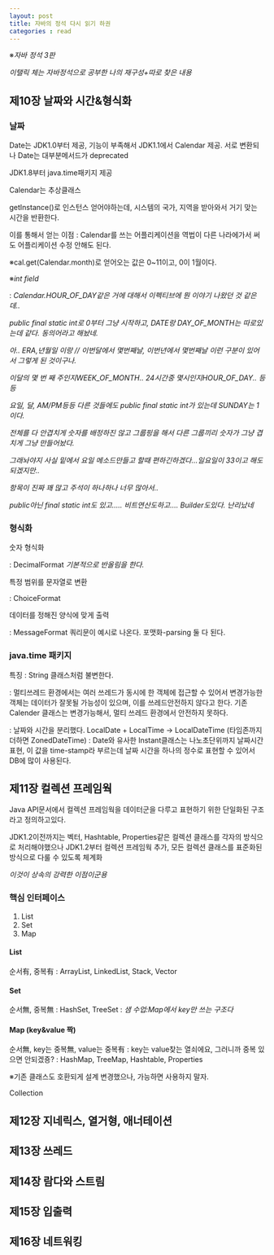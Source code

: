 ```yaml
---
layout: post
title: 자바의 정석 다시 읽기 하권
categories : read
---
```

※*자바 정석 3판*

*이탤릭 체는 자바정석으로 공부한 나의 재구성+따로 찾은 내용*

## 제10장 날짜와 시간&형식화


### 날짜

Date는 JDK1.0부터 제공, 기능이 부족해서 JDK1.1에서 Calendar 제공. 서로 변환되나 Date는 대부분메서드가 deprecated

JDK1.8부터 java.time패키지 제공

Calendar는 추상클래스

getInstance()로 인스턴스 얻어야하는데, 시스템의 국가, 지역을 받아와서 거기 맞는 시간을 반환한다.

이를 통해서 얻는 이점
: Calendar를 쓰는 어플리케이션을 역법이 다른 나라에가서 써도 어플리케이션 수정 안해도 된다.

※cal.get(Calendar.month)로 얻어오는 값은 0~11이고, 0이 1월이다.

※*int field*

: *Calendar.HOUR_OF_DAY같은 거에 대해서 이펙티브에 뭔 이야기 나왔던 것 같은데..*

*public final static int로 0부터 그냥 시작하고, DATE랑 DAY_OF_MONTH는 따로있는데 같다. 동의어라고 해놨네.*

*아.. ERA,년월일 이랑 // 이번달에서 몇번째날, 이번년에서 몇번째날 이런 구분이 있어서 그렇게 된 것이구나.*

*이달의 몇 번 째 주인지WEEK_OF_MONTH.. 24시간중 몇시인지HOUR_OF_DAY.. 등등*

*요일, 달, AM/PM등등 다른 것들에도 public final static int가 있는데 SUNDAY는 1이다.* 

*전체를 다 안겹치게 숫자를 배정하진 않고 그룹핑을 해서 다른 그룹끼리 숫자가 그냥 겹치게 그냥 만들어놨다.*

*그래놔야지 사실 밑에서 요일 메소드만들고 할때 편하긴하겠다...일요일이 33이고 해도 되겠지만..*

*항목이 진짜 꽤 많고 주석이 하나하나 너무 많아서..*

*public아닌 final static int도 있고..... 비트연산도하고.... Builder도있다. 난리났네*

### 형식화

숫자 형식화

: DecimalFormat *기본적으로 반올림을 한다.*


특정 범위를 문자열로 변환

: ChoiceFormat


데이터를 정해진 양식에 맞게 출력

: MessageFormat 쿼리문이 예시로 나온다. 포맷화-parsing 둘 다 된다.


### java.time 패키지

특징
: String 클래스처럼 불변한다. 

: 멀티쓰레드 환경에서는 여러 쓰레드가 동시에 한 객체에 접근할 수 있어서 변경가능한 객체는 데이터가 잘못될 가능성이 있으며, 이를 쓰레드안전하지 않다고 한다. 기존 Calender 클래스는 변경가능해서, 멀티 쓰레드 환경에서 안전하지 못하다. 

: 날짜와 시간을 분리했다. LocalDate + LocalTime -> LocalDateTime (타임존까지 더하면 ZonedDateTime)
: Date와 유사한 Instant클래스는 나노초단위까지 날짜시간 표현, 이 값을 time-stamp라 부르는데 날짜 시간을 하나의 정수로 표현할 수 있어서 DB에 많이 사용된다.

## 제11장 컬렉션 프레임웍

Java API문서에서 컬렉션 프레임웍을 데이터군을 다루고 표현하기 위한 단일화된 구조라고 정의하고있다.

JDK1.2이전까지는 벡터, Hashtable, Properties같은 컬렉션 클래스를 각자의 방식으로 처리해야했으나 JDK1.2부터 컬렉션 프레임웍 추가, 모든 컬렉션 클래스를 표준화된 방식으로 다룰 수 있도록 체계화

*이것이 상속의 강력한 이점이군용*

### 핵심 인터페이스

1. List
2. Set
3. Map


#### List
순서有, 중복有
: ArrayList, LinkedList, Stack, Vector

#### Set
순서無, 중복無
: HashSet, TreeSet
: *샘 수업:Map에서 key만 쓰는 구조다*

#### Map (key&value 짝)
순서無, key는 중복無, value는 중복有 
: key는 value찾는 열쇠에요, 그러니까 중복 있으면 안되겠죵?
: HashMap, TreeMap, Hashtable, Properties

※기존 클래스도 호환되게 설계 변경했으나, 가능하면 사용하지 말자.


Collection


## 제12장 지네릭스, 열거형, 애너테이션



## 제13장 쓰레드


## 제14장 람다와 스트림

## 제15장 입출력


## 제16장 네트워킹



